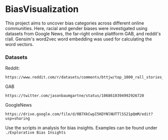 # BiasVisualization

This project aims to uncover bias categories across different online communities. Here, racial and gender biases were investigated using datasets from Google News, the far-right online plattform GAB, and reddit's r/all.
Gensim's word2vec word embedding was used for calculating the word vectors.
### Datasets

Reddit:
```
https://www.reddit.com/r/datasets/comments/bttjw/top_1000_rall_stories_for_the_last_several_weeks/
```

GAB
```
https://twitter.com/jasonbaumgartne/status/1068610394992926720
```

GoogleNews
```
https://drive.google.com/file/d/0B7XkCwpI5KDYNlNUTTlSS21pQmM/edit?usp=sharing
```

Use the scripts in analysis for bias insights. Examples can be found under `./Explorative Bias Insights`